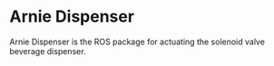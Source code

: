 # Arnie Dispenser

Arnie Dispenser is the ROS package for actuating the solenoid valve beverage dispenser.
